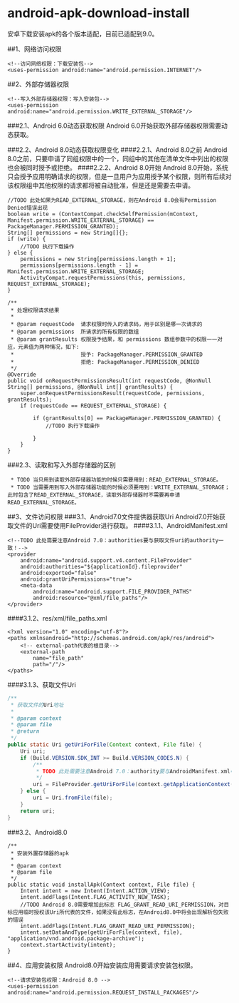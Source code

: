 # android-apk-download-install
安卓下载安装apk的各个版本适配，目前已适配到9.0。

##1、网络访问权限
```
<!--访问网络权限：下载安装包-->
<uses-permission android:name="android.permission.INTERNET"/>
```

##2、外部存储器权限
```
<!--写入外部存储器权限：写入安装包-->
<uses-permission android:name="android.permission.WRITE_EXTERNAL_STORAGE"/>
```

###2.1、Android 6.0动态获取权限
 Android 6.0开始获取外部存储器权限需要动态获取。
 
###2.2、Android 8.0动态获取权限变化
####2.2.1、Android 8.0之前
Android 8.0之前，只要申请了同组权限中的一个，同组中的其他在清单文件中列出的权限也会被同时授予或拒绝。
####2.2.2、Android 8.0开始
Android 8.0开始，系统只会授予应用明确请求的权限，但是一旦用户为应用授予某个权限，则所有后续对该权限组中其他权限的请求都将被自动批准，但是还是需要去申请。

```
//TODO 此处如果为READ_EXTERNAL_STORAGE，则在Android 8.0会有Permission Denied错误出现
boolean write = (ContextCompat.checkSelfPermission(mContext, Manifest.permission.WRITE_EXTERNAL_STORAGE) == PackageManager.PERMISSION_GRANTED);
String[] permissions = new String[]{};
if (write) {
	//TODO 执行下载操作
} else {
    permissions = new String[permissions.length + 1];
    permissions[permissions.length - 1] = Manifest.permission.WRITE_EXTERNAL_STORAGE;
    ActivityCompat.requestPermissions(this, permissions, REQUEST_EXTERNAL_STORAGE);
}
```
```
/**
 * 处理权限请求结果
 *
 * @param requestCode  请求权限时传入的请求码，用于区别是哪一次请求的
 * @param permissions  所请求的所有权限的数组
 * @param grantResults 权限授予结果，和 permissions 数组参数中的权限一一对应，元素值为两种情况，如下:
 *                     授予: PackageManager.PERMISSION_GRANTED
 *                     拒绝: PackageManager.PERMISSION_DENIED
 */
@Override
public void onRequestPermissionsResult(int requestCode, @NonNull String[] permissions, @NonNull int[] grantResults) {
    super.onRequestPermissionsResult(requestCode, permissions, grantResults);
    if (requestCode == REQUEST_EXTERNAL_STORAGE) {

        if (grantResults[0] == PackageManager.PERMISSION_GRANTED) {
            //TODO 执行下载操作

        }
    }
}
```

###2.3、读取和写入外部存储器的区别
```
 * TODO 当只用到读取外部存储器功能的时候只需要用到：READ_EXTERNAL_STORAGE。
 * TODO 当需要用到写入外部存储器功能的时候必须要用到：WRITE_EXTERNAL_STORAGE；此时包含了READ_EXTERNAL_STORAGE，读取外部存储器时不需要再申请READ_EXTERNAL_STORAGE。
```
##3、文件访问权限
###3.1、Android7.0文件提供器获取Uri
Android7.0开始获取文件的Uri需要使用FileProvider进行获取。
####3.1.1、AndroidManifest.xml
```
<!--TODO 此处需要注意Android 7.0：authorities要与获取文件uri的authority一致！-->
<provider
    android:name="android.support.v4.content.FileProvider"
    android:authorities="${applicationId}.fileprovider"
    android:exported="false"
    android:grantUriPermissions="true">
    <meta-data
        android:name="android.support.FILE_PROVIDER_PATHS"
        android:resource="@xml/file_paths"/>
</provider>
```
####3.1.2、res/xml/file_paths.xml

```
<?xml version="1.0" encoding="utf-8"?>
<paths xmlnsandroid="http://schemas.android.com/apk/res/android">
    <!-- external-path代表的根目录-->
    <external-path
        name="file_path"
        path="/"/>
</paths>
```
####3.1.3、获取文件Uri
```java
/**
 * 获取文件的Uri地址
 *
 * @param context
 * @param file
 * @return
 */
public static Uri getUriForFile(Context context, File file) {
    Uri uri;
    if (Build.VERSION.SDK_INT >= Build.VERSION_CODES.N) {
        /**
         * TODO 此处需要注意Android 7.0：authority要与AndroidManifest.xml中的android.support.v4.content.FileProvider定义的authorities一致！
         */
        uri = FileProvider.getUriForFile(context.getApplicationContext(), context.getPackageName() + ".fileprovider", file);
    } else {
        uri = Uri.fromFile(file);
    }
    return uri;
}
```
###3.2、Android8.0
```
/**
 * 安装外置存储器的apk
 *
 * @param context
 * @param file
 */
public static void installApk(Context context, File file) {
    Intent intent = new Intent(Intent.ACTION_VIEW);
    intent.addFlags(Intent.FLAG_ACTIVITY_NEW_TASK);
    //TODO Android 8.0需要增加此标志 FLAG_GRANT_READ_URI_PERMISSION，对目标应用临时授权该Uri所代表的文件，如果没有此标志，在Android8.0中将会出现解析包失败的错误
    intent.addFlags(Intent.FLAG_GRANT_READ_URI_PERMISSION);
    intent.setDataAndType(getUriForFile(context, file), "application/vnd.android.package-archive");
    context.startActivity(intent);
}

```


##4、应用安装权限
Android8.0开始安装应用需要请求安装包权限。
```
<!--请求安装包权限：Android 8.0 -->
<uses-permission android:name="android.permission.REQUEST_INSTALL_PACKAGES"/>
```


